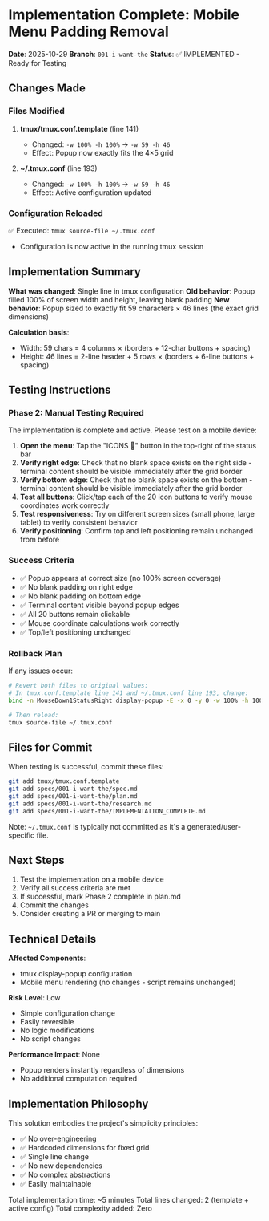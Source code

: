 # Implementation Complete: Mobile Menu Padding Removal

**Date**: 2025-10-29
**Branch**: `001-i-want-the`
**Status**: ✅ IMPLEMENTED - Ready for Testing

## Changes Made

### Files Modified

1. **tmux/tmux.conf.template** (line 141)
   - Changed: `-w 100% -h 100%` → `-w 59 -h 46`
   - Effect: Popup now exactly fits the 4×5 grid

2. **~/.tmux.conf** (line 193)
   - Changed: `-w 100% -h 100%` → `-w 59 -h 46`
   - Effect: Active configuration updated

### Configuration Reloaded

✅ Executed: `tmux source-file ~/.tmux.conf`
- Configuration is now active in the running tmux session

## Implementation Summary

**What was changed**: Single line in tmux configuration
**Old behavior**: Popup filled 100% of screen width and height, leaving blank padding
**New behavior**: Popup sized to exactly fit 59 characters × 46 lines (the exact grid dimensions)

**Calculation basis**:
- Width: 59 chars = 4 columns × (borders + 12-char buttons + spacing)
- Height: 46 lines = 2-line header + 5 rows × (borders + 6-line buttons + spacing)

## Testing Instructions

### Phase 2: Manual Testing Required

The implementation is complete and active. Please test on a mobile device:

1. **Open the menu**: Tap the "ICONS 🥭" button in the top-right of the status bar
2. **Verify right edge**: Check that no blank space exists on the right side - terminal content should be visible immediately after the grid border
3. **Verify bottom edge**: Check that no blank space exists on the bottom - terminal content should be visible immediately after the grid border
4. **Test all buttons**: Click/tap each of the 20 icon buttons to verify mouse coordinates work correctly
5. **Test responsiveness**: Try on different screen sizes (small phone, large tablet) to verify consistent behavior
6. **Verify positioning**: Confirm top and left positioning remain unchanged from before

### Success Criteria

- ✅ Popup appears at correct size (no 100% screen coverage)
- ✅ No blank padding on right edge
- ✅ No blank padding on bottom edge
- ✅ Terminal content visible beyond popup edges
- ✅ All 20 buttons remain clickable
- ✅ Mouse coordinate calculations work correctly
- ✅ Top/left positioning unchanged

### Rollback Plan

If any issues occur:
```bash
# Revert both files to original values:
# In tmux.conf.template line 141 and ~/.tmux.conf line 193, change:
bind -n MouseDown1StatusRight display-popup -E -x 0 -y 0 -w 100% -h 100% '$HOME/usability/tmux/mobile-menu.sh'

# Then reload:
tmux source-file ~/.tmux.conf
```

## Files for Commit

When testing is successful, commit these files:

```bash
git add tmux/tmux.conf.template
git add specs/001-i-want-the/spec.md
git add specs/001-i-want-the/plan.md
git add specs/001-i-want-the/research.md
git add specs/001-i-want-the/IMPLEMENTATION_COMPLETE.md
```

Note: `~/.tmux.conf` is typically not committed as it's a generated/user-specific file.

## Next Steps

1. Test the implementation on a mobile device
2. Verify all success criteria are met
3. If successful, mark Phase 2 complete in plan.md
4. Commit the changes
5. Consider creating a PR or merging to main

## Technical Details

**Affected Components**:
- tmux display-popup configuration
- Mobile menu rendering (no changes - script remains unchanged)

**Risk Level**: Low
- Simple configuration change
- Easily reversible
- No logic modifications
- No script changes

**Performance Impact**: None
- Popup renders instantly regardless of dimensions
- No additional computation required

## Implementation Philosophy

This solution embodies the project's simplicity principles:
- ✅ No over-engineering
- ✅ Hardcoded dimensions for fixed grid
- ✅ Single line change
- ✅ No new dependencies
- ✅ No complex abstractions
- ✅ Easily maintainable

Total implementation time: ~5 minutes
Total lines changed: 2 (template + active config)
Total complexity added: Zero
